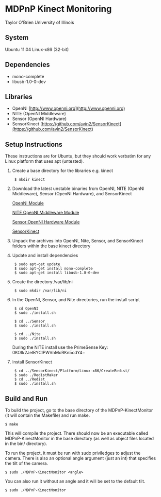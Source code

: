# MDPnP Kinect Monitoring #

Taylor O'Brien
University of Illinois

## System ##

Ubuntu 11.04 Linux-x86 (32-bit)

## Dependencies ##

+ mono-complete
+ libusb-1.0-0-dev

## Libraries ##

+ OpenNI [http://www.openni.org](http://www.openni.org)
+ NITE (OpenNI Middleware)
+ Sensor   (OpenNI Hardware)
+ SensorKinect [https://github.com/avin2/SensorKinect](https://github.com/avin2/SensorKinect)

## Setup Instructions ##

These instructions are for Ubuntu, but they should work verbatim for any Linux platform that uses apt (untested).

1. Create a base directory for the libraries e.g. kinect

        $ mkdir kinect

2. Download the latest unstable binaries from OpenNI, NITE (OpenNI Middleware), Sensor (OpenNI Hardware), and SensorKinect

    [OpenNI Module](http://www.openni.org/downloadfiles/opennimodules/openni-binaries/latest-unstable/160-openni-unstable-build-for-ubuntu-10-10-x86-32-bit-v1-3-2/download)

    [NITE OpenNI Middleware Module](http://www.openni.org/downloadfiles/opennimodules/openni-compliant-middleware-binaries/latest-unstable/174-primesense-nite-unstable-build-for-ubuntu-10-10-x86-32-bit-v1-4-1/download)

    [Sensor OpenNI Hardware Module](http://www.openni.org/downloadfiles/opennimodules/openni-compliant-hardware-binaries/latest-unstable/167-primesensor-module-unstable-build-for-ubuntu-10-10-x86-32-bit-v5-0-3/download)

    [SensorKinect](https://github.com/avin2/SensorKinect/tarball/unstable)

3. Unpack the archives into OpenNI, Nite, Sensor, and SensorKinect folders within the base kinect directory

4. Update and install dependencies

        $ sudo apt-get update
        $ sudo apt-get install mono-complete
        $ sudo apt-get install libusb-1.0-0-dev

5. Create the directory /var/lib/ni

        $ sudo mkdir /var/lib/ni

6. In the OpenNI, Sensor, and Nite directories, run the install script

        $ cd OpenNI
        $ sudo ./install.sh

        $ cd ../Sensor
        $ sudo ./install.sh

        $ cd ../Nite
        $ sudo ./install.sh

    During the NITE install use the PrimeSense Key: 0KOIk2JeIBYClPWVnMoRKn5cdY4=

7. Install SensorKinect

        $ cd ../SensorKinect/Platform/Linux-x86/CreateRedist/
        $ sudo ./RedistMaker
        $ cd ../Redist
        $ sudo ./install.sh

## Build and Run ##

To build the project, go to the base directory of the MDPnP-KinectMonitor (it will contain the Makefile) and run make.

	$ make

This will compile the project.  There should now be an executable called MDPnP-KinectMonitor in the base directory (as well as object files located in the bin/ directory).

To run the project, it must be run with sudo priviledges to adjust the camera.  There is also an optional angle argument (just an int) that specifies the tilt of the camera.

	$ sudo ./MDPnP-KinectMonitor <angle>

You can also run it without an angle and it will be set to the default tilt.

	$ sudo ./MDPnP-KinectMonitor
